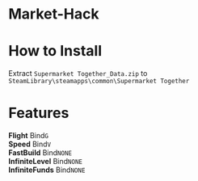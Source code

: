 # Market-Hack
# How to Install
Extract `Supermarket Together_Data.zip` to `SteamLibrary\steamapps\common\Supermarket Together`

# Features
**Flight** Bind`G`
<br>
**Speed** Bind`V`
<br>
**FastBuild** Bind`NONE`
<br>
**InfiniteLevel** Bind`NONE`
<br>
**InfiniteFunds** Bind`NONE`
